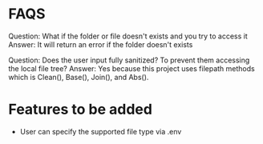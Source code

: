 # FAQS
Question: What if the folder or file doesn't exists and you try to access it
Answer: It will return an error if the folder doesn't exists

Question: Does the user input fully sanitized? To prevent them accessing the local file tree?
Answer: Yes because this project uses filepath methods which is Clean(), Base(), Join(), and Abs().

# Features to be added 
- User can specify the supported file type via .env